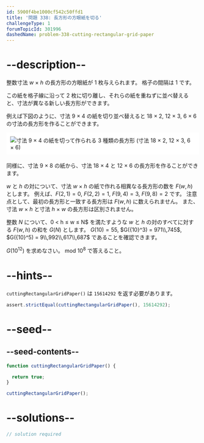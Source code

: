 ```yaml
---
id: 5900f4be1000cf542c50ffd1
title: '問題 338: 長方形の方眼紙を切る'
challengeType: 1
forumTopicId: 301996
dashedName: problem-338-cutting-rectangular-grid-paper
---
```


# --description--

整数寸法 $w$ × $h$ の長方形の方眼紙が 1 枚与えられます。 格子の間隔は 1 です。

この紙を格子線に沿って 2 枚に切り離し、それらの紙を重ねずに並べ替えると、寸法が異なる新しい長方形ができます。

例えば下図のように、寸法 9 × 4 の紙を切り並べ替えると 18 × 2, 12 × 3, 6 × 6 の寸法の長方形を作ることができます。

<img alt="寸法 9 × 4 の紙を切って作られる 3 種類の長方形 (寸法 18 × 2, 12 × 3, 6 × 6)" src="https://cdn.freecodecamp.org/curriculum/project-euler/cutting-rectangular-grid-paper.gif" style="background-color: white; padding: 10px; display: block; margin-right: auto; margin-left: auto; margin-bottom: 1.2rem;" />

同様に、寸法 9 × 8 の紙から、寸法 18 × 4 と 12 × 6 の長方形を作ることができます。

$w$ と $h$ の対について、寸法 $w$ × $h$ の紙で作れる相異なる長方形の数を $F(w, h)$ とします。 例えば、$F(2, 1) = 0$, $F(2, 2) = 1$, $F(9, 4) = 3$, $F(9, 8) = 2$ です。 注意点として、最初の長方形と一致する長方形は $F(w, h)$ に数えられません。 また、寸法 $w$ × $h$ と寸法 $h$ × $w$ の長方形は区別されません。

整数 $N$ について、0 &lt; h ≤ w ≤ N$ を満たすような $w$ と $h$ の対のすべてに対する $F(w, h)$ の和を $G(N)$ とします。 $G(10) = 55$, $G({10}^3) = 971\\,745$, $G({10}^5) = 9\\,992\\,617\\,687$ であることを確認できます。

$G({10}^{12})$ を求めなさい。 mod ${10}^8$ で答えること。

# --hints--

`cuttingRectangularGridPaper()` は `15614292` を返す必要があります。

```js
assert.strictEqual(cuttingRectangularGridPaper(), 15614292);
```

# --seed--

## --seed-contents--

```js
function cuttingRectangularGridPaper() {

  return true;
}

cuttingRectangularGridPaper();
```

# --solutions--

```js
// solution required
```
